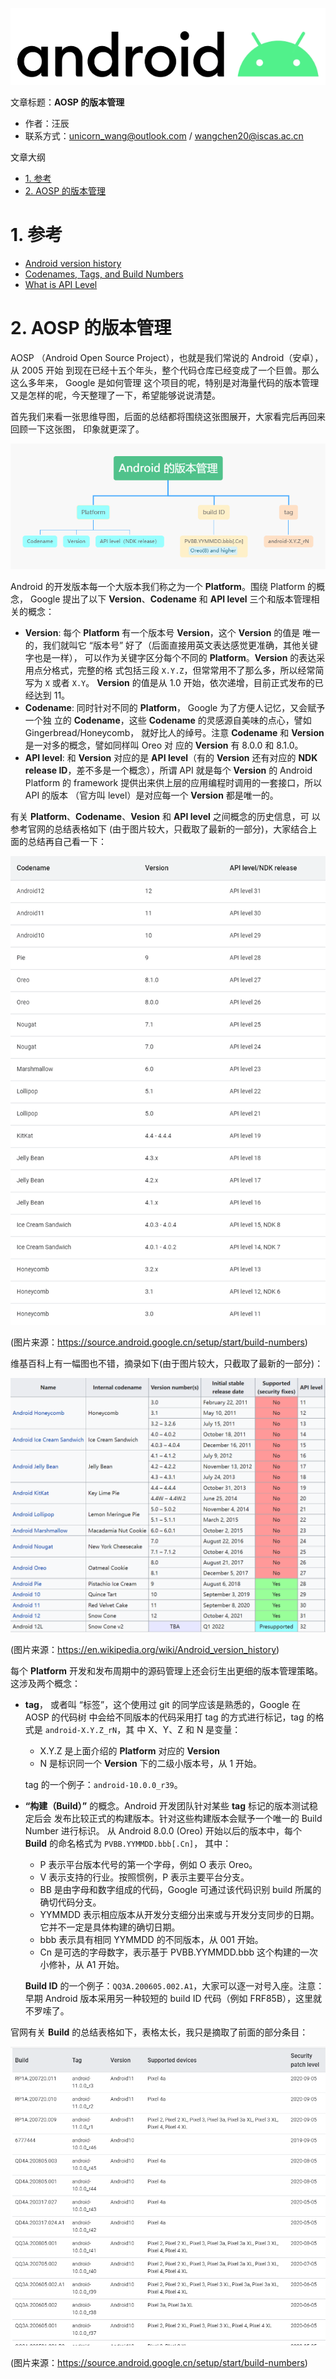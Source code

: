 
![](./diagrams/android.png)

文章标题：**AOSP 的版本管理**

- 作者：汪辰
- 联系方式：<unicorn_wang@outlook.com> / <wangchen20@iscas.ac.cn>

文章大纲
<!-- TOC -->

- [1. 参考](#1-参考)
- [2. AOSP 的版本管理](#2-aosp-的版本管理)

<!-- /TOC -->

# 1. 参考

- [Android version history](https://en.wikipedia.org/wiki/Android_version_history)
- [Codenames, Tags, and Build Numbers](https://source.android.google.cn/setup/start/build-numbers)
- [What is API Level](https://developer.android.com/guide/topics/manifest/uses-sdk-element#ApiLevels)

# 2. AOSP 的版本管理

AOSP （Android Open Source Project），也就是我们常说的 Android（安卓），从 2005 开始
到现在已经十五个年头，整个代码仓库已经变成了一个巨兽。那么这么多年来， Google 是如何管理
这个项目的呢，特别是对海量代码的版本管理又是怎样的呢，今天整理了一下，希望能够说说清楚。

首先我们来看一张思维导图，后面的总结都将围绕这张图展开，大家看完后再回来回顾一下这张图，
印象就更深了。

![](./diagrams/20200911-platform-version/android-version.png)

Android 的开发版本每一个大版本我们称之为一个 **Platform**。围绕 Platform 的概念，
Google 提出了以下 **Version**、**Codename** 和 **API level** 三个和版本管理相关的概念：
- **Version**: 每个 **Platform** 有一个版本号 **Version**，这个 **Version** 的值是
  唯一的，我们就叫它 “版本号” 好了（后面直接用英文表达感觉更准确，其他关键字也是一样），
  可以作为关键字区分每个不同的 **Platform**。**Version** 的表达采用点分格式，完整的格
  式包括三段 `X.Y.Z`，但常常用不了那么多，所以经常简写为 `X` 或者 `X.Y`。 
  **Version** 的值是从 1.0 开始，依次递增，目前正式发布的已经达到 11。
- **Codename**: 同时针对不同的 **Platform**， Google 为了方便人记忆，又会赋予一个独
  立的 **Codename**，这些 **Codename** 的灵感源自美味的点心，譬如Gingerbread/Honeycomb，
  就好比人的绰号。注意 **Codename** 和 **Version** 是一对多的概念，譬如同样叫 Oreo 对
  应的 **Version** 有 8.0.0 和 8.1.0。
- **API level**: 和 **Version** 对应的是 **API level**（有的 **Version** 还有对应的
   **NDK release ID**，差不多是一个概念），所谓 API 就是每个 **Version** 的 Android
    Platform 的 framework 提供出来供上层的应用编程时调用的一套接口，所以 API 的版本
    （官方叫 level）是对应每一个 **Version** 都是唯一的。

有关 **Platform**、**Codename**、**Vesion** 和 **API level** 之间概念的历史信息，可
以参考官网的总结表格如下 (由于图片较大，只截取了最新的一部分)，大家结合上面的总结再自己看一下：

![](./diagrams/20200911-platform-version/android-codename.png)

(图片来源：https://source.android.google.cn/setup/start/build-numbers)

维基百科上有一幅图也不错，摘录如下(由于图片较大，只截取了最新的一部分)：

![](./diagrams/20200911-platform-version/android-codename-wiki.png)

(图片来源：https://en.wikipedia.org/wiki/Android_version_history)

每个 **Platform** 开发和发布周期中的源码管理上还会衍生出更细的版本管理策略。这涉及两个概念：
- **tag**， 或者叫 “标签”，这个使用过 git 的同学应该是熟悉的，Google 在 AOSP 的代码树
  中会给不同版本的代码采用打 tag 的方式进行标记，tag 的格式是 `android-X.Y.Z_rN`，其
  中 X、Y、Z 和 N 是变量：
    - X.Y.Z 是上面介绍的 **Platform** 对应的 **Version**
    - N 是标识同一个 **Version** 下的二级小版本号，从 1 开始。

    tag 的一个例子：`android-10.0.0_r39`。

- **“构建（Build）”** 的概念。Android 开发团队针对某些 **tag** 标记的版本测试稳定后会
  发布比较正式的构建版本。针对这些构建版本会赋予一个唯一的 Build Number 进行标识。
  从 Android 8.0.0 (Oreo) 开始以后的版本中，每个 **Build** 的命名格式为 `PVBB.YYMMDD.bbb[.Cn]`，
  其中：
    - P 表示平台版本代号的第一个字母，例如 O 表示 Oreo。
    - V 表示支持的行业。按照惯例，P 表示主要平台分支。
    - BB 是由字母和数字组成的代码，Google 可通过该代码识别 build 所属的确切代码分支。
    - YYMMDD 表示相应版本从开发分支细分出来或与开发分支同步的日期。它并不一定是具体构建的确切日期。
    - bbb 表示具有相同 YYMMDD 的不同版本，从 001 开始。
    - Cn 是可选的字母数字，表示基于 PVBB.YYMMDD.bbb 这个构建的一次小修补，从 A1 开始。

    **Build ID** 的一个例子：`QQ3A.200605.002.A1`，大家可以逐一对号入座。注意：早期 
    Android 版本采用另一种较短的 build ID 代码（例如 FRF85B），这里就不罗嗦了。

官网有关 **Build** 的总结表格如下，表格太长，我只是摘取了前面的部分条目：

![](./diagrams/20200911-platform-version/android-build.png)

(图片来源：https://source.android.google.cn/setup/start/build-numbers)

